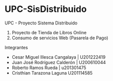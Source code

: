 UPC-SisDistribuido
==================

UPC - Proyecto Sistema Distribuido


1. Proyecto de Tienda de Libros Online
2. Consumo de servicios Web (Pasarela de Pago)

Integrantes

- Cesar Miguel Illesca Cangalaya | U201222419
- Juan José Rodríguez Calderón   | U200610044
- Roberto Ramos Rueda            | u201301475  
- Cristhian Tarazona Laguna        U201114585
